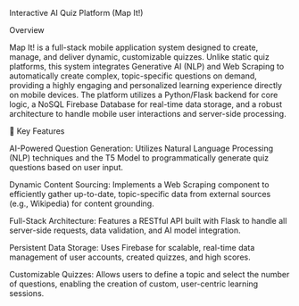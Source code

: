 Interactive AI Quiz Platform (Map It!)

Overview

Map It! is a full-stack mobile application system designed to create, manage, and deliver dynamic, customizable quizzes. Unlike static quiz platforms, this system integrates Generative AI (NLP) and Web Scraping to automatically create complex, topic-specific questions on demand, providing a highly engaging and personalized learning experience directly on mobile devices.
The platform utilizes a Python/Flask backend for core logic, a NoSQL Firebase Database for real-time data storage, and a robust architecture to handle mobile user interactions and server-side processing.

🚀 Key Features

AI-Powered Question Generation: Utilizes Natural Language Processing (NLP) techniques and the T5 Model to programmatically generate quiz questions based on user input.
  
Dynamic Content Sourcing: Implements a Web Scraping component to efficiently gather up-to-date, topic-specific data from external sources (e.g., Wikipedia) for content grounding.
    
Full-Stack Architecture: Features a RESTful API built with Flask to handle all server-side requests, data validation, and AI model integration.
    
Persistent Data Storage: Uses Firebase for scalable, real-time data management of user accounts, created quizzes, and high scores.

Customizable Quizzes: Allows users to define a topic and select the number of questions, enabling the creation of custom, user-centric learning sessions.
